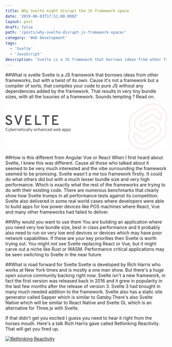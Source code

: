 ```yaml
---
title: Why Svelte might disrupt the JS framework space
date: '2019-06-03T17:51:00.000Z'
layout: post
draft: false
path: '/posts/why-svelte-disrupt-js-framework-space/'
category: 'Web Development'
tags:
  - 'Svelte'
  - 'JavaScript'
description: 'Svelte is a JS framework that borrows ideas from other frameworks, but with a twist of its own.'
---
```



##What is svelte
  Svelte is a JS framework that borrows ideas from other frameworks, but with a twist of its own. Cause it's not a framework but a compiler of sorts, that compiles your code to pure JS without any dependencies added by the framework. That results in very tiny bundle sizes, with all the luxuries of a framework. Sounds tempting ? Read on.

![Svelte Logo](svelte.png)

##How is this different from Angular Vue or React
  When I first heard about Svelte, I knew this was different. Cause all those who talked about it seemed to be very much interested and the vibe surrounding the framework seemed to be promising. Svelte wasn't a me too framework firstly. It could do what others did but with a much lesser bundle size and very high performance. Which is exactly what the rest of the frameworks are trying to do with their existing code. There are numerous benchmarks that clearly show how Svelte trumps in all performance tests against its competition. Svelte also delivered in some real world cases where developers were able to build apps for low power devices like POS machines where React, Vue and many other frameworks had failed to deliver.

##Why would you want to use them
  You are building an application where you need very low bundle size, best in class performance and it probably also need to run on very low end devices or devices which may have poor network capabilities. If these are your key priorities then Svelte is worth trying out. You might not see Svelte replacing React or Vue, but it might carve out a niche like Rust or WASM. Performance critical applications may be seen switching to Svelte in the near future. 

##What is road forward for Svelte
  Svelte is developed by Rich Harris who works at New York times and is mostly a one man show. But there's a huge open source community backing right now. Svelte isn't a new framework, in fact the first version was released back in 2016 and it grew in popularity in the last few months after the release of version 3. Svelte 3 had brought in many much needed addition to the framework. Svelte also has a static site generator called Sapper which is similar to Gatsby.There's also Svelte Native which will be similar to React Native and Svelte GL which is an alternative for Three.js with Svelte.

If that didn't get you excited I guess you need to hear it right from the horses mouth. Here's a talk Rich Harris gave called Rethinking Reactivity. That will get you fired up.

<a href="https://www.youtube.com/watch?feature=player_embedded&v=AdNJ3fydeao
" target="_blank"><img src="https://img.youtube.com/vi/AdNJ3fydeao/0.jpg" 
alt="Rethinking Reactivity" border="0" /></a>